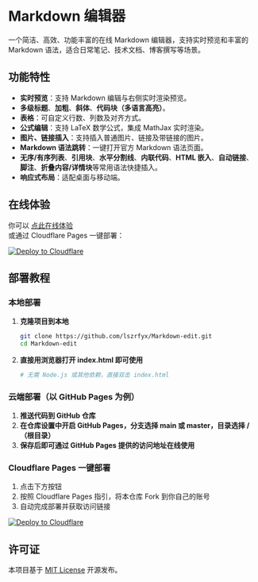 # Markdown 编辑器

一个简洁、高效、功能丰富的在线 Markdown 编辑器，支持实时预览和丰富的 Markdown 语法，适合日常笔记、技术文档、博客撰写等场景。

## 功能特性

- **实时预览**：支持 Markdown 编辑与右侧实时渲染预览。
- **多级标题**、**加粗**、**斜体**、**代码块（多语言高亮）**。
- **表格**：可自定义行数、列数及对齐方式。
- **公式编辑**：支持 LaTeX 数学公式，集成 MathJax 实时渲染。
- **图片、链接插入**：支持插入普通图片、链接及带链接的图片。
- **Markdown 语法跳转**：一键打开官方 Markdown 语法页面。
- **无序/有序列表**、**引用块**、**水平分割线**、**内联代码**、**HTML 嵌入**、**自动链接**、**脚注**、**折叠内容/详情块**等常用语法快捷插入。
- **响应式布局**：适配桌面与移动端。

## 在线体验

你可以 [点此在线体验]([https://YOUR_DEPLOY_URL](https://markdown-edit.pages.dev/))  
或通过 Cloudflare Pages 一键部署：

[![Deploy to Cloudflare](https://developers.cloudflare.com/pages/deploy-button.png)](https://deploy.cloudflare.com/?url=https://github.com/lszrfyx/Markdown-edit)

## 部署教程

### 本地部署

1. **克隆项目到本地**
    ```bash
    git clone https://github.com/lszrfyx/Markdown-edit.git
    cd Markdown-edit
    ```

2. **直接用浏览器打开 index.html 即可使用**
    ```bash
    # 无需 Node.js 或其他依赖，直接双击 index.html
    ```

### 云端部署（以 GitHub Pages 为例）

1. **推送代码到 GitHub 仓库**
2. **在仓库设置中开启 GitHub Pages，分支选择 main 或 master，目录选择 /（根目录）**
3. **保存后即可通过 GitHub Pages 提供的访问地址在线使用**

### Cloudflare Pages 一键部署

1. 点击下方按钮
2. 按照 Cloudflare Pages 指引，将本仓库 Fork 到你自己的账号
3. 自动完成部署并获取访问链接

[![Deploy to Cloudflare](https://developers.cloudflare.com/pages/deploy-button.png)](https://deploy.cloudflare.com/?url=https://github.com/lszrfyx/Markdown-edit)

## 许可证

本项目基于 [MIT License](./LICENSE) 开源发布。
